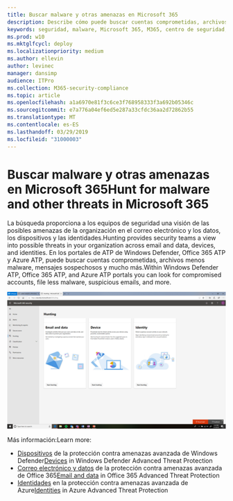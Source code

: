 ```yaml
---
title: Buscar malware y otras amenazas en Microsoft 365
description: Describe cómo puede buscar cuentas comprometidas, archivos menos malware, mensajes sospechosos y mucho más.
keywords: seguridad, malware, Microsoft 365, M365, centro de seguridad, búsqueda, caza, ATP de Windows Defender, Office 365 ATP, ATP de Azure
ms.prod: w10
ms.mktglfcycl: deploy
ms.localizationpriority: medium
ms.author: ellevin
author: levinec
manager: dansimp
audience: ITPro
ms.collection: M365-security-compliance
ms.topic: article
ms.openlocfilehash: a1a6970e81f3c6ce3f768958333f3a692b05346c
ms.sourcegitcommit: e7a776a04ef6ed5e287a33cfdc36aa2d72862b55
ms.translationtype: MT
ms.contentlocale: es-ES
ms.lasthandoff: 03/29/2019
ms.locfileid: "31000003"
---
```

# <a name="hunt-for-malware-and-other-threats-in-microsoft-365"></a><span data-ttu-id="c4e83-104">Buscar malware y otras amenazas en Microsoft 365</span><span class="sxs-lookup"><span data-stu-id="c4e83-104">Hunt for malware and other threats in Microsoft 365</span></span>


<span data-ttu-id="c4e83-105">La búsqueda proporciona a los equipos de seguridad una visión de las posibles amenazas de la organización en el correo electrónico y los datos, los dispositivos y las identidades.</span><span class="sxs-lookup"><span data-stu-id="c4e83-105">Hunting provides security teams a view into possible threats in your organization across email and data, devices, and identities.</span></span> <span data-ttu-id="c4e83-106">En los portales de ATP de Windows Defender, Office 365 ATP y Azure ATP, puede buscar cuentas comprometidas, archivos menos malware, mensajes sospechosos y mucho más.</span><span class="sxs-lookup"><span data-stu-id="c4e83-106">Within Windows Defender ATP, Office 365 ATP, and Azure ATP portals you can look for compromised accounts, file less malware, suspicious emails, and more.</span></span>

![Página de búsqueda](./media/security-docs/hunt.png)

<span data-ttu-id="c4e83-108">Más información:</span><span class="sxs-lookup"><span data-stu-id="c4e83-108">Learn more:</span></span>

* <span data-ttu-id="c4e83-109">[Dispositivos](https://docs.microsoft.com/en-us/windows/security/threat-protection/windows-defender-atp/advanced-hunting-windows-defender-advanced-threat-protection) de la protección contra amenazas avanzada de Windows Defender</span><span class="sxs-lookup"><span data-stu-id="c4e83-109">[Devices](https://docs.microsoft.com/en-us/windows/security/threat-protection/windows-defender-atp/advanced-hunting-windows-defender-advanced-threat-protection) in Windows Defender Advanced Threat Protection</span></span>
* <span data-ttu-id="c4e83-110">[Correo electrónico y datos](https://docs.microsoft.com/en-us/office365/securitycompliance/office-365-atp) de la protección contra amenazas avanzada de Office 365</span><span class="sxs-lookup"><span data-stu-id="c4e83-110">[Email and data](https://docs.microsoft.com/en-us/office365/securitycompliance/office-365-atp) in Office 365 Advanced Threat Protection</span></span>
* <span data-ttu-id="c4e83-111">[Identidades](https://docs.microsoft.com/en-us/azure-advanced-threat-protection/investigate-a-user) en la protección contra amenazas avanzada de Azure</span><span class="sxs-lookup"><span data-stu-id="c4e83-111">[Identities](https://docs.microsoft.com/en-us/azure-advanced-threat-protection/investigate-a-user) in Azure Advanced Threat Protection</span></span>
